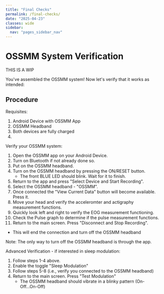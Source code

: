 ```yaml
---
title: "Final Checks"
permalink: /final-checks/
date: "2025-04-23"
classes: wide
sidebar:
  nav: "pages_sidebar_nav"
---
```


# OSSMM System Verification

THIS IS A WIP

You've assembled the OSSMM system! Now let's verify that it works as intended:

## Procedure

Requisites:
1. Android Device with OSSMM App
2. OSSMM Headband
3. Both devices are fully charged
4. 

Verify your OSSMM system:

1. Open the OSSMM app on your Android Device.
2. Turn on Bluetooth if not already done so.
3. Put on the OSSMM headband.
4. Turn on the OSSMM headband by pressing the ON/RESET button.
   - The front BLUE LED should blink. Wait for it to finish.
5. Return to the app and press "Select Device and Start Recording".
6. Select the OSSMM headband - "OSSMM".
7. Once connected the "View Current Data" button will become available. Press it.
8. Move your head and verify the acceleromter and actigraphy measurement functions.
9. Quickly look left and right to verify the EOG measurement functioning.
10. Check the Pulse graph to determine if the pulse measurement functions.
11. Return to the main screen. Press "Disconnect and Stop Recording".
   - This will end the connection and turn off the OSSMM headband
   
Note: The only way to turn off the OSSMM headband is through the app. 

Advanced Verification - if interested in sleep modulation:

1. Follow steps 1-4 above.
2. Enable the toggle "Sleep Modulation"
3. Follow steps 5-8 (i.e., verify you connected to the OSSMM headband)
4. Return to the main screen. Press "Test Modulation"
   - The OSSMM headband should vibrate in a blinky pattern (On-Off...On-Off)
